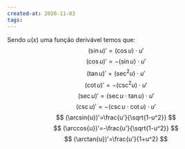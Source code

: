 ```yaml
---
created-at: 2020-11-03
tags:
---
```

Sendo $u(x)$ uma função derivável temos que:
$$
(\sin{u})'=(\cos{u})\cdot u'
$$
$$
(\cos{u})'=-(\sin{u})\cdot u'
$$
$$
(\tan{u})'=(\sec^2{u})\cdot u'
$$
$$
(\cot{u})'=-(\csc^2{u})\cdot u'
$$
$$
(\sec{u})'=(\sec{u}\cdot \tan{u})\cdot u'
$$
$$
(\csc{u})'=-(\csc{u}\cdot\cot{u})\cdot u'
$$
$$
(\arcsin{u})'=\frac{u'}{\sqrt{1-u^2}}
$$
$$
(\arccos{u})'=-\frac{u'}{\sqrt{1-u^2}}
$$
$$
(\arctan{u})'=\frac{u'}{1+u^2}
$$